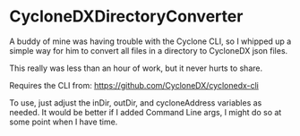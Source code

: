 # CycloneDXDirectoryConverter
A buddy of mine was having trouble with the Cyclone CLI, so I whipped up a simple way for him to convert all files in a directory to CycloneDX json files.

This really was less than an hour of work, but it never hurts to share.

Requires the CLI from: https://github.com/CycloneDX/cyclonedx-cli

To use, just adjust the inDir, outDir, and cycloneAddress variables as needed.  It would be better if I added Command Line args, I might do so at some point when I have time.
